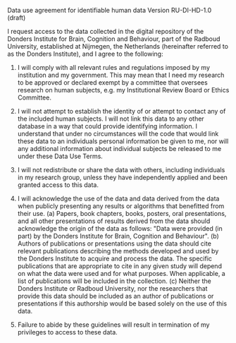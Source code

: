 Data use agreement for identifiable human data
Version RU-DI-HD-1.0 (draft)

I request access to the data collected in the digital repository of the Donders Institute for Brain, Cognition and Behaviour, part of the Radboud University, established at Nijmegen, the Netherlands (hereinafter referred to as the Donders Institute), and I agree to the following:

1. I will comply with all relevant rules and regulations imposed by my institution and my government.  This may mean that I need my research to be approved or declared exempt by a committee that oversees research on human subjects, e.g. my Institutional Review Board or Ethics Committee.

2. I will not attempt to establish the identity of or attempt to contact any of the included human subjects. I will not link this data to any other database in a way that could provide identifying information. I understand that under no circumstances will the code that would link these data to an individuals personal information be given to me, nor will any additional information about individual subjects be released to me under these Data Use Terms.

3. I will not redistribute or share the data with others, including individuals in my research group, unless they have independently applied and been granted access to this data.

4. I will acknowledge the use of the data and data derived from the data when publicly presenting any results or algorithms that benefitted from their use.
 (a) Papers, book chapters, books, posters, oral presentations, and all other presentations of results derived from the data should acknowledge the origin of the data as follows: "Data were provided (in part) by the Donders Institute for Brain, Cognition and Behaviour".
 (b) Authors of publications or presentations using the data should cite relevant publications describing the methods developed and used by the Donders Institute to acquire and process the data. The specific publications that are appropriate to cite in any given study will depend on what the data were used and for what purposes. When applicable, a list of publications will be included in the collection.
 (c) Neither the Donders Institute or Radboud University, nor the researchers that provide this data should be included as an author of publications or presentations if this authorship would be based solely on the use of this data.

5. Failure to abide by these guidelines will result in termination of my privileges to access to these data.


